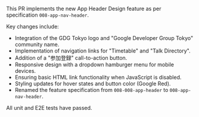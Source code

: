 This PR implements the new App Header Design feature as per specification `008-app-nav-header`.

Key changes include:

- Integration of the GDG Tokyo logo and "Google Developer Group Tokyo" community name.
- Implementation of navigation links for "Timetable" and "Talk Directory".
- Addition of a "参加登録" call-to-action button.
- Responsive design with a dropdown hamburger menu for mobile devices.
- Ensuring basic HTML link functionality when JavaScript is disabled.
- Styling updates for hover states and button color (Google Red).
- Renamed the feature specification from `008-008-app-header` to `008-app-nav-header`.

All unit and E2E tests have passed.
